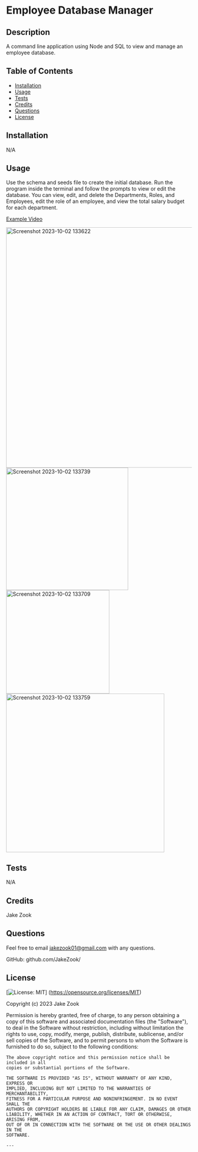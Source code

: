 # Employee Database Manager
  
## Description

A command line application using Node and SQL to view and manage an employee database.

## Table of Contents

- [Installation](#installation)
- [Usage](#usage)
- [Tests](#tests)
- [Credits](#credits)
- [Questions](#questions)
- [License](#license)

## Installation

N/A

## Usage

Use the schema and seeds file to create the initial database. Run the program inside the terminal and follow the prompts to view or edit the database. You can view, edit, and delete  the Departments, Roles, and Employees, edit the role of an employee, and view the total salary budget for each department. 

[Example Video](https://youtu.be/-jRHa6hJ0I8)

<img width="650" alt="Screenshot 2023-10-02 133622" src="https://github.com/JakeZook/Employee-Database/assets/132726907/4b5ef2e1-6544-4ac0-b990-2b9f61058cc9">
<img width="331" alt="Screenshot 2023-10-02 133739" src="https://github.com/JakeZook/Employee-Database/assets/132726907/57f63209-c76c-481d-8d9c-a11c19e95e26">
<img width="280" alt="Screenshot 2023-10-02 133709" src="https://github.com/JakeZook/Employee-Database/assets/132726907/20b9c39b-7d04-42a6-b4fc-36fbb4db0ff8">
<img width="429" alt="Screenshot 2023-10-02 133759" src="https://github.com/JakeZook/Employee-Database/assets/132726907/ce2992d3-daaf-49ef-8633-c6dc268770bc">

## Tests

N/A

## Credits

Jake Zook

## Questions

Feel free to email jakezook01@gmail.com with any questions.

GitHub: github.com/JakeZook/

## License

[![License: MIT](https://img.shields.io/badge/License-MIT-yellow.svg)]
    (https://opensource.org/licenses/MIT)

Copyright (c) 2023 Jake Zook

Permission is hereby granted, free of charge, to any person obtaining a copy
    of this software and associated documentation files (the "Software"), to deal
    in the Software without restriction, including without limitation the rights
    to use, copy, modify, merge, publish, distribute, sublicense, and/or sell
    copies of the Software, and to permit persons to whom the Software is
    furnished to do so, subject to the following conditions:
    
    The above copyright notice and this permission notice shall be included in all
    copies or substantial portions of the Software.
    
    THE SOFTWARE IS PROVIDED "AS IS", WITHOUT WARRANTY OF ANY KIND, EXPRESS OR
    IMPLIED, INCLUDING BUT NOT LIMITED TO THE WARRANTIES OF MERCHANTABILITY,
    FITNESS FOR A PARTICULAR PURPOSE AND NONINFRINGEMENT. IN NO EVENT SHALL THE
    AUTHORS OR COPYRIGHT HOLDERS BE LIABLE FOR ANY CLAIM, DAMAGES OR OTHER
    LIABILITY, WHETHER IN AN ACTION OF CONTRACT, TORT OR OTHERWISE, ARISING FROM,
    OUT OF OR IN CONNECTION WITH THE SOFTWARE OR THE USE OR OTHER DEALINGS IN THE
    SOFTWARE.
    
    ---

